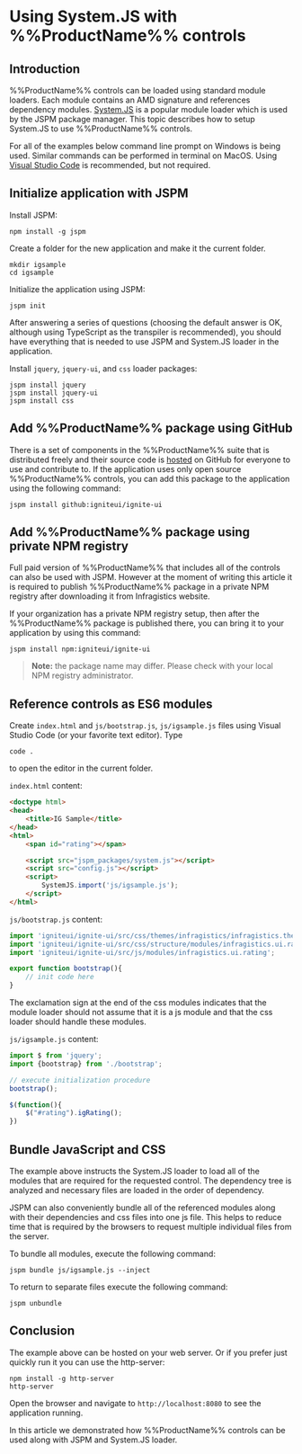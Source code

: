 <!--
|metadata|
{
    "fileName": "Using-System.JS-with-IgniteUI-controls",
    "controlName": [],
    "tags": []
}
|metadata|
-->

# Using System.JS with %%ProductName%% controls

## Introduction

%%ProductName%% controls can be loaded using standard module loaders. Each module contains an AMD signature and references dependency modules.
[System.JS](https://github.com/systemjs/systemjs) is a popular module loader which is used by the JSPM package manager. This topic describes how to setup System.JS to use %%ProductName%% controls.

For all of the examples below command line prompt on Windows is being used. Similar commands can be performed in terminal on MacOS. Using [Visual Studio Code](https://code.visualstudio.com/) is recommended, but not required.

## Initialize application with JSPM

Install JSPM:
```
npm install -g jspm
```

Create a folder for the new application and make it the current folder.

```
mkdir igsample
cd igsample
```

Initialize the application using JSPM:
```
jspm init
```
After answering a series of questions (choosing the default answer is OK, although using TypeScript as the transpiler is recommended), you should have everything that is needed to use JSPM and System.JS loader in the application.

Install `jquery`, `jquery-ui`, and `css` loader packages:
```
jspm install jquery
jspm install jquery-ui
jspm install css
```

## Add %%ProductName%% package using GitHub

There is a set of components in the %%ProductName%% suite that is distributed freely and their source code is [hosted](https://github.com/IgniteUI/ignite-ui) on GitHub for everyone to use and contribute to. If the application uses only open source %%ProductName%% controls, you can add this package to the application using the following command:
```
jspm install github:igniteui/ignite-ui
```

## Add %%ProductName%% package using private NPM registry

Full paid version of %%ProductName%% that includes all of the controls can also be used with JSPM. However at the moment of writing this article it is required to publish %%ProductName%% package in a private NPM registry after downloading it from Infragistics website.

If your organization has a private NPM registry setup, then after the %%ProductName%% package is published there, you can bring it to your application by using this command:
```
jspm install npm:igniteui/ignite-ui
```
> **Note:** the package name may differ. Please check with your local NPM registry administrator.

## Reference controls as ES6 modules

Create `index.html` and `js/bootstrap.js`, `js/igsample.js` files using Visual Studio Code (or your favorite text editor). Type
```
code .
```
to open the editor in the current folder. 

`index.html` content:
```html
<doctype html>
<head>
	<title>IG Sample</title>
</head>
<html>
	<span id="rating"></span>

	<script src="jspm_packages/system.js"></script>
	<script src="config.js"></script>
	<script>
		SystemJS.import('js/igsample.js');
	</script>
</html>
```

`js/bootstrap.js` content:
```JavaScript
import 'igniteui/ignite-ui/src/css/themes/infragistics/infragistics.theme.css!';
import 'igniteui/ignite-ui/src/css/structure/modules/infragistics.ui.rating.css!';
import 'igniteui/ignite-ui/src/js/modules/infragistics.ui.rating';

export function bootstrap(){
	// init code here
}
```
The exclamation sign at the end of the css modules indicates that the module loader should not assume that it is a js module and that the css loader should handle these modules.

`js/igsample.js` content:
```JavaScript
import $ from 'jquery';
import {bootstrap} from './bootstrap';

// execute initialization procedure
bootstrap();

$(function(){
	$("#rating").igRating();
})
```


## Bundle JavaScript and CSS

The example above instructs the System.JS loader to load all of the modules that are required for the requested control. The dependency tree is analyzed and necessary files are loaded in the order of dependency.

JSPM can also conveniently bundle all of the referenced modules along with their dependencies and css files into one js file. This helps to reduce time that is required by the browsers to request multiple individual files from the server.

To bundle all modules, execute the following command:
```
jspm bundle js/igsample.js --inject
``` 

To return to separate files execute the following command:
```
jspm unbundle
```

## Conclusion

The example above can be hosted on your web server. Or if you prefer just quickly run it you can use the http-server:
```
npm install -g http-server
http-server
```
Open the browser and navigate to `http://localhost:8080` to see the application running.

In this article we demonstrated how %%ProductName%% controls can be used along with JSPM and System.JS loader.
